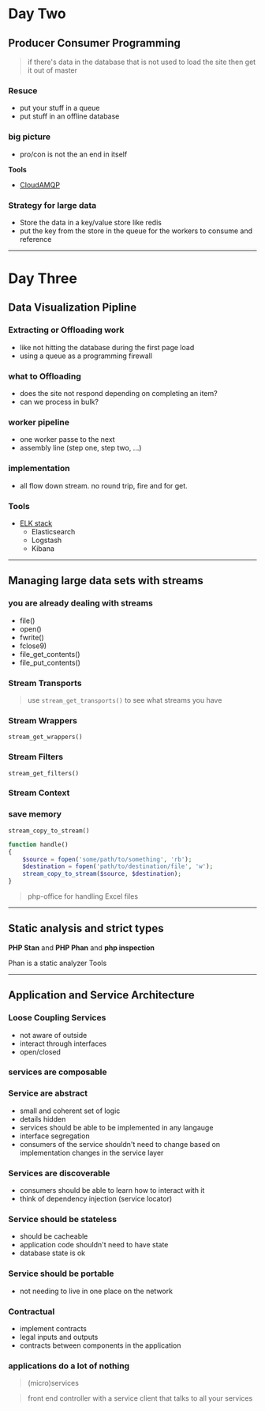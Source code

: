 # Day Two
## Producer Consumer Programming

> if there's data in the database that is not used to load the site then get it out of master

### Resuce
- put your stuff in a queue
- put stuff in an offline database

### big picture
- pro/con is not the an end in itself

**Tools**
- [CloudAMQP](https://www.cloudamqp.com/)

### Strategy for large data
- Store the data in a key/value store like redis
- put the key from the store in the queue for the workers to consume and reference

---------------------------------

# Day Three
## Data Visualization Pipline

### Extracting or Offloading work
- like not hitting the database during the first page load
- using a queue as a programming firewall

### what to Offloading
- does the site not respond depending on completing an item?
- can we process in bulk?

### worker pipeline
- one worker passe to the next
- assembly line (step one, step two, ...)

### implementation
- all flow down stream. no round trip, fire and for get.

### Tools
- [ELK stack](https://www.elastic.co/elk-stack)
    - Elasticsearch
    - Logstash
    - Kibana

-------------------

## Managing large data sets with streams

### you are already dealing with streams
- file()
- open()
- fwrite()
- fclose9)
- file_get_contents()
- file_put_contents()

### Stream Transports
> use `stream_get_transports()` to see what streams you have

### Stream Wrappers
`stream_get_wrappers()`

### Stream Filters
`stream_get_filters()`

### Stream Context


### save memory
`stream_copy_to_stream()`

```php
function handle()
{
    $source = fopen('some/path/to/something', 'rb');
    $destination = fopen('path/to/destination/file', 'w');
    stream_copy_to_stream($source, $destination);
}
```

> php-office for handling Excel files

---------------------

## Static analysis and strict types
**PHP Stan** and **PHP Phan** and **php inspection**

Phan is a static analyzer Tools

-------------------
## Application and Service Architecture

### Loose Coupling Services
- not aware of outside 
- interact through interfaces
- open/closed

### services are composable

### Service are abstract
- small and coherent set of logic
- details hidden
- services should be able to be implemented in any langauge
- interface segregation
- consumers of the service shouldn't need to change based on implementation changes in the service layer

### Services are discoverable
- consumers should be able to learn how to interact with it
- think of dependency injection (service locator)

### Service should be stateless
- should be cacheable
- application code shouldn't need to have state
- database state is ok

### Service should be portable
- not needing to live in one place on the network

### Contractual
- implement contracts
- legal inputs and outputs
- contracts between components in the application

### applications do a lot of nothing

> (micro)services

> front end controller with a service client that talks to all your services
